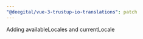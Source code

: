 ```yaml
---
"@deegital/vue-3-trustup-io-translations": patch
---
```


Adding availableLocales and currentLocale
